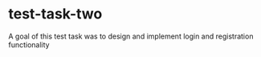 # test-task-two
A goal of this test task was to design and implement login and registration functionality

